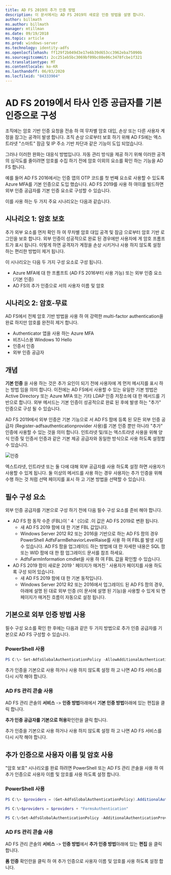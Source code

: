 ```yaml
---
title: AD FS 2019의 추가 인증 방법
description: 이 문서에서는 AD FS 2019의 새로운 인증 방법을 설명 합니다.
author: billmath
ms.author: billmath
manager: mtillman
ms.date: 09/19/2018
ms.topic: article
ms.prod: windows-server
ms.technology: identity-adfs
ms.openlocfilehash: ff129f2b049d3e17e6b39d653cc3962eba75090b
ms.sourcegitcommit: 2cc251eb5bc3069bf09bc08e06c3478fcbe1f321
ms.translationtype: MT
ms.contentlocale: ko-KR
ms.lasthandoff: 06/03/2020
ms.locfileid: "84333904"
---
```

# <a name="configure-3rd-party-authentication-providers-as-primary-authentication-in-ad-fs-2019"></a>AD FS 2019에서 타사 인증 공급자를 기본 인증으로 구성


조직에는 암호 기반 인증 요청을 전송 하 여 무차별 암호 대입, 손상 또는 다른 사용자 계정을 잠그는 공격이 발생 합니다.  조직 손상 으로부터 보호 하기 위해 AD FS에는 엑스트라넷 "스마트" 잠금 및 IP 주소 기반 차단과 같은 기능이 도입 되었습니다.  

그러나 이러한 완화는 대응식 방법입니다.  자동 관리 방식을 제공 하기 위해 이러한 공격의 심각도를 줄이려면 암호를 수집 하기 전에 암호 이외의 요소를 확인 하는 기능을 AD FS 합니다.  

예를 들어 AD FS 2016에서는 인증 앱의 OTP 코드를 첫 번째 요소로 사용할 수 있도록 Azure MFA를 기본 인증으로 도입 했습니다.
AD FS 2019를 사용 하 여이를 빌드하면 외부 인증 공급자를 기본 인증 요소로 구성할 수 있습니다.

이를 사용 하는 두 가지 주요 시나리오는 다음과 같습니다.

## <a name="scenario-1-protect-the-password"></a>시나리오 1: 암호 보호
추가 외부 요소를 먼저 확인 하 여 무차별 암호 대입 공격 및 잠금 으로부터 암호 기반 로그인을 보호 합니다.  외부 인증이 성공적으로 완료 된 경우에만 사용자에 게 암호 프롬프트가 표시 됩니다.  이렇게 하면 공격자가 계정을 손상 시키거나 사용 하지 않도록 설정 하는 편리한 방법이 제거 됩니다.

이 시나리오는 다음 두 가지 구성 요소로 구성 됩니다.
- Azure MFA에 대 한 프롬프트 (AD FS 2016부터 사용 가능) 또는 외부 인증 요소 (기본 인증)
- AD FS의 추가 인증으로 서의 사용자 이름 및 암호

## <a name="scenario-2-password-free"></a>시나리오 2: 암호-무료
AD FS에서 전체 암호 기반 방법을 사용 하 여 강력한 multi-factor authentication을 완료 하지만 암호를 완전히 제거 합니다.
- Authenticator 앱을 사용 하는 Azure MFA
- 비즈니스용 Windows 10 Hello
- 인증서 인증
- 외부 인증 공급자

## <a name="concepts"></a>개념
**기본 인증** 을 사용 하는 것은 추가 요인이 되기 전에 사용자에 게 먼저 메시지를 표시 하는 방법 임을 의미 합니다.  이전에는 AD FS에서 사용할 수 있는 유일한 기본 방법은 Active Directory 또는 Azure MFA 또는 기타 LDAP 인증 저장소에 대 한 메서드를 기반으로 합니다.  외부 메서드는 기본 인증이 성공적으로 완료 된 후에 발생 하는 "추가" 인증으로 구성 될 수 있습니다.

AD FS 2019에서 외부 인증은 기본 기능으로 서 AD FS 팜에 등록 된 모든 외부 인증 공급자 (Register-adfsauthenticationprovider 사용)를 기본 인증 뿐만 아니라 "추가" 인증에 사용할 수 있는 것을 의미 합니다. 인트라넷 및/또는 엑스트라넷 사용을 위해 양식 인증 및 인증서 인증과 같은 기본 제공 공급자와 동일한 방식으로 사용 하도록 설정할 수 있습니다.

![인증](media/Additional-Authentication-Methods-AD-FS/auth1.png)

엑스트라넷, 인트라넷 또는 둘 다에 대해 외부 공급자를 사용 하도록 설정 하면 사용자가 사용할 수 있게 됩니다.  둘 이상의 메서드를 사용 하는 경우 사용자는 추가 인증을 위해 수행 하는 것 처럼 선택 페이지를 표시 하 고 기본 방법을 선택할 수 있습니다.

## <a name="pre-requisites"></a>필수 구성 요소
외부 인증 공급자를 기본으로 구성 하기 전에 다음 필수 구성 요소를 준비 해야 합니다.
- AD FS 팜 동작 수준 (FBL)이 ' 4 ' (으)로 .이 값은 AD FS 2019로 변환 됩니다.
    - 새 AD FS 2019 팜에 대 한 기본 FBL 값입니다.
    - Windows Server 2012 R2 또는 2016을 기반으로 하는 AD FS 팜의 경우 PowerShell AdfsFarmBehaviorLevelRaise를 사용 하 여 FBL를 발생 시킬 수 있습니다.  AD FS 팜을 업그레이드 하는 방법에 대 한 자세한 내용은 SQL 팜 또는 WID 팜에 대 한 팜 업그레이드 문서를 참조 하세요. 
    - AdfsFarmInformation cmdlet을 사용 하 여 FBL 값을 확인할 수 있습니다.
- AD FS 2019 팜이 새로운 2019 ' 페이지가 매겨진 ' 사용자가 페이지를 사용 하도록 구성 되어 있습니다.
    - 새 AD FS 2019 팜에 대 한 기본 동작입니다.
    - Windows Server 2012 R2 또는 2016에서 업그레이드 된 AD FS 팜의 경우, 아래에 설명 된 대로 외부 인증 (이 문서에 설명 된 기능)을 사용할 수 있게 되 면 페이지가 매겨진 흐름이 자동으로 설정 됩니다.

## <a name="enable-external-authentication-methods-as-primary"></a>기본으로 외부 인증 방법 사용
필수 구성 요소를 확인 한 후에는 다음과 같은 두 가지 방법으로 추가 인증 공급자를 기본으로 AD FS 구성할 수 있습니다.

### <a name="using-powershell"></a>PowerShell 사용


```powershell
PS C:\> Set-AdfsGlobalAuthenticationPolicy -AllowAdditionalAuthenticationAsPrimary $true
``` 


추가 인증을 기본으로 사용 하거나 사용 하지 않도록 설정 하 고 나면 AD FS 서비스를 다시 시작 해야 합니다.

### <a name="using-the-ad-fs-management-console"></a>AD FS 관리 콘솔 사용
AD FS 관리 콘솔의 **서비스**  ->  **인증 방법**아래에서 **기본 인증 방법**아래에 있는 편집을 클릭 합니다.

**추가 인증 공급자를 기본으로 허용**확인란을 클릭 합니다.

추가 인증을 기본으로 사용 하거나 사용 하지 않도록 설정 하 고 나면 AD FS 서비스를 다시 시작 해야 합니다.

## <a name="enable-username-and-password-as-additional-authentication"></a>추가 인증으로 사용자 이름 및 암호 사용
"암호 보호" 시나리오를 완료 하려면 PowerShell 또는 AD FS 관리 콘솔을 사용 하 여 추가 인증으로 사용자 이름 및 암호를 사용 하도록 설정 합니다.
### <a name="using-powershell"></a>PowerShell 사용



```powershell
PS C:\> $providers = (Get-AdfsGlobalAuthenticationPolicy).AdditionalAuthenticationProvider

PS C:\>$providers = $providers + "FormsAuthentication"

PS C:\>Set-AdfsGlobalAuthenticationPolicy -AdditionalAuthenticationProvider $providers
``` 

### <a name="using-the-ad-fs-management-console"></a>AD FS 관리 콘솔 사용
AD FS 관리 콘솔의 **서비스**  ->  **인증 방법**에서 **추가 인증 방법**아래에 있는 **편집** 을 클릭 합니다.

**폼 인증** 확인란을 클릭 하 여 추가 인증으로 사용자 이름 및 암호를 사용 하도록 설정 합니다.
